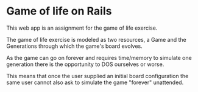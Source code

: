 # Game of life on Rails

This web app is an assignment for the game of life exercise.

The game of life exercise is modeled as two resources, a Game and
the Generations through which the game's board evolves.

As the game can go on forever and requires time/memory to simulate
one generation there is the opportunity to DOS ourselves or worse.

This means that once the user supplied an initial board configuration
the same user cannot also ask to simulate the game "forever" unattended.
